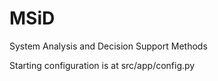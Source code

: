# MSiD
System Analysis and Decision Support Methods

Starting configuration is at src/app/config.py
